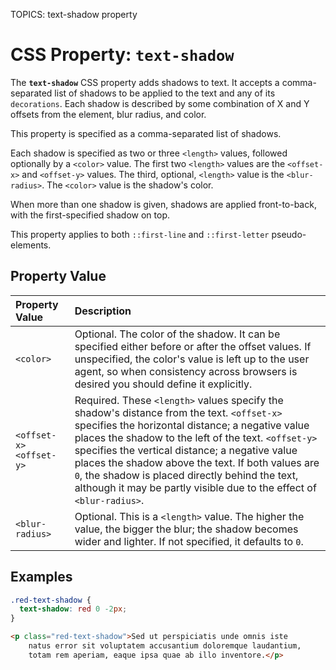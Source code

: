 TOPICS: text-shadow property

# CSS Property: `text-shadow`

The **`text-shadow`** CSS property adds shadows to text. It accepts a comma-separated list of
shadows to be applied to the text and any of its `decorations`. Each shadow is described by some
combination of X and Y offsets from the element, blur radius, and color.

This property is specified as a comma-separated list of shadows.

Each shadow is specified as two or three `<length>` values, followed optionally by a `<color>` value.
The first two `<length>` values are the `<offset-x>` and `<offset-y>` values. The third, optional,
`<length>` value is the `<blur-radius>`. The `<color>` value is the shadow's color.

When more than one shadow is given, shadows are applied front-to-back, with the first-specified
shadow on top.

This property applies to both `::first-line` and `::first-letter` pseudo-elements.

## Property Value

| Property Value | Description |
| :--- | :--- |
| `<color>` | Optional. The color of the shadow. It can be specified either before or after the offset values. If unspecified, the color's value is left up to the user agent, so when consistency across browsers is desired you should define it explicitly. |
| `<offset-x>` `<offset-y>` | Required. These `<length>` values specify the shadow's distance from the text. `<offset-x>` specifies the horizontal distance; a negative value places the shadow to the left of the text. `<offset-y>` specifies the vertical distance; a negative value places the shadow above the text. If both values are `0`, the shadow is placed directly behind the text, although it may be partly visible due to the effect of `<blur-radius>`. |
| `<blur-radius>` | Optional. This is a `<length>` value. The higher the value, the bigger the blur; the shadow becomes wider and lighter. If not specified, it defaults to `0`. |

## Examples

```css
.red-text-shadow {
  text-shadow: red 0 -2px;
}
```

```html
<p class="red-text-shadow">Sed ut perspiciatis unde omnis iste
    natus error sit voluptatem accusantium doloremque laudantium,
    totam rem aperiam, eaque ipsa quae ab illo inventore.</p>
```
